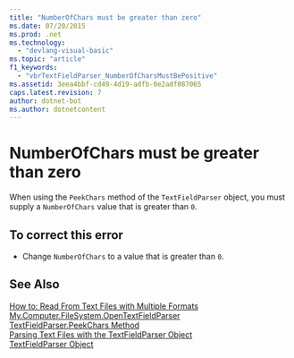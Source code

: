 ```yaml
---
title: "NumberOfChars must be greater than zero"
ms.date: 07/20/2015
ms.prod: .net
ms.technology: 
  - "devlang-visual-basic"
ms.topic: "article"
f1_keywords: 
  - "vbrTextFieldParser_NumberOfCharsMustBePositive"
ms.assetid: 3eea4bbf-cd49-4d19-adfb-0e2adf087065
caps.latest.revision: 7
author: dotnet-bot
ms.author: dotnetcontent
---
```

# NumberOfChars must be greater than zero
When using the `PeekChars` method of the `TextFieldParser` object, you must supply a `NumberOfChars` value that is greater than `0`.  
  
## To correct this error  
  
-   Change `NumberOfChars` to a value that is greater than `0`.  
  
## See Also  
 [How to: Read From Text Files with Multiple Formats](../../visual-basic/developing-apps/programming/drives-directories-files/how-to-read-from-text-files-with-multiple-formats.md)  
 [My.Computer.FileSystem.OpenTextFieldParser](xref:Microsoft.VisualBasic.FileIO.FileSystem.OpenTextFieldParser%2A)  
 [TextFieldParser.PeekChars Method](http://msdn.microsoft.com/library/4a180d26-d46d-4cc1-9af7-d23abe27c89b)  
 [Parsing Text Files with the TextFieldParser Object](../../visual-basic/developing-apps/programming/drives-directories-files/parsing-text-files-with-the-textfieldparser-object.md)  
 [TextFieldParser Object](../../visual-basic/language-reference/objects/textfieldparser-object.md)

